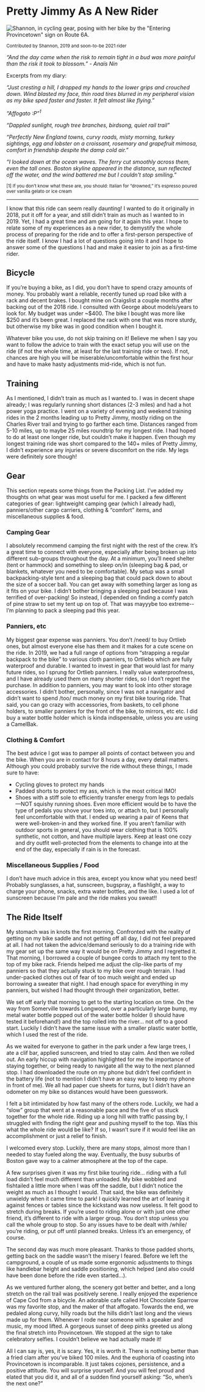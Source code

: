 # Pretty Jimmy As A New Rider

![Shannon, in cycling gear, posing with her bike by the "Entering Provincetown" sign on Route 6A.](../img/ptown_sign_shannon.jpg)

<sup>Contributed by Shannon, 2019 and soon-to-be 2021 rider</sup>

_“And the day came when the risk to remain tight in a bud was more painful than the risk it took to blossom.” - Anaïs Nin_

Excerpts from my diary:

_“Just cresting a hill, I dropped my hands to the lower grips and crouched down. Wind blasted my face, thin road tires blurred in my peripheral vision as my bike sped faster and faster. It felt almost like flying.”_

_“Affogato :P”<sup>1</sup>_

_“Dappled sunlight, rough tree branches, birdsong, quiet rail trail”_

_“Perfectly New England towns, curvy roads, misty morning, turkey sightings, egg and lobster on a croissant, rosemary and grapefruit mimosa, comfort in friendship despite the damp cold air.”_

_“I looked down at the ocean waves. The ferry cut smoothly across them, even the tall ones. Boston skyline appeared in the distance, sun reflected off the water, and the wind battered me but I couldn't stop smiling.”_

<sub>[1] If you don’t know what these are, you should: Italian for “drowned,” it’s espresso poured over vanilla gelato or ice cream</sub>

______

I know that this ride can seem really daunting! I wanted to do it originally in 2018, put it off for a year, and still didn’t train as much as I wanted to in 2019. Yet, I had a great time and am going for it again this year. I hope to relate some of my experiences as a new rider, to demystify the whole process of preparing for the ride and to offer a first-person perspective of the ride itself. I know I had a lot of questions going into it and I hope to answer some of the questions I had and make it easier to join as a first-time rider.

## Bicycle
If you’re buying a bike, as I did, you don’t have to spend crazy amounts of money. You probably want a reliable, recently tuned up road bike with a rack and decent brakes. I bought mine on Craigslist a couple months after backing out of the 2018 ride. I consulted with George about models/years to look for. My budget was under ~$400. The bike I bought was more like $250 and it’s been great. I replaced the rack with one that was more sturdy, but otherwise my bike was in good condition when I bought it.

Whatever bike you use, do not skip training on it! Believe me when I say you want to follow the advice to train with the exact setup you will use on the ride (if not the whole time, at least for the last training ride or two). If not, chances are high you will be miserable/uncomfortable within the first hour and have to make hasty adjustments mid-ride, which is not fun.

## Training
As I mentioned, I didn’t train as much as I wanted to. I was in decent shape already; I was regularly running short distances (2-3 miles) and had a hot power yoga practice. I went on a variety of evening and weekend training rides in the 2 months leading up to Pretty Jimmy, mostly riding on the Charles River trail and trying to go farther each time. Distances ranged from 5-10 miles, up to maybe 25 miles roundtrip for my longest ride. I had hoped to do at least one longer ride, but couldn’t make it happen. Even though my longest training ride was short compared to the 140+ miles of Pretty Jimmy, I didn’t experience any injuries or severe discomfort on the ride. My legs were definitely sore though!

## Gear
This section repeats some things from the Packing List. I’ve added my thoughts on what gear was most useful for me. I packed a few different categories of gear: lightweight camping gear (which I already had), panniers/other cargo carriers, clothing & “comfort” items, and miscellaneous supplies & food.

### Camping Gear
I absolutely recommend camping the first night with the rest of the crew. It’s a great time to connect with everyone, especially after being broken up into different sub-groups throughout the day. At a minimum, you’ll need shelter (tent or hammock) and something to sleep on/in (sleeping bag & pad, or blankets, whatever you need to be comfortable). My setup was a small backpacking-style tent and a sleeping bag that could pack down to about the size of a soccer ball. You can get away with something larger as long as it fits on your bike. I didn’t bother bringing a sleeping pad because I was terrified of over-packing! So instead, I depended on finding a comfy patch of pine straw to set my tent up on top of. That was mayyybe too extreme--I’m planning to pack a sleeping pad this year.

### Panniers, etc
My biggest gear expense was panniers. You don’t /need/ to buy Ortlieb ones, but almost everyone else has them and it makes for a cute scene on the ride. In 2019, we had a full range of options from “strapping a regular backpack to the bike” to various cloth panniers, to Ortliebs which are fully waterproof and durable. I wanted to invest in gear that would last for many future rides, so I sprung for Ortlieb panniers. I really value waterproofness, and I have already used them on many shorter rides, so I don’t regret the purchase. In addition to panniers, you may want to look into other storage accessories. I didn’t bother, personally, since I was not a navigator and didn’t want to spend /too/ much money on my first bike touring ride. That said, you can go crazy with accessories, from baskets, to cell phone holders, to smaller panniers for the front of the bike, to mirrors, etc etc. I did buy a water bottle holder which is kinda indispensable, unless you are using a CamelBak.

### Clothing & Comfort
The best advice I got was to pamper all points of contact between you and the bike. When you are in contact for 8 hours a day, every detail matters. Although you could probably survive the ride without these things, I made sure to have:
- Cycling gloves to protect my hands
- Padded shorts to protect my ass, which is the most critical IMO!
- Shoes with a stiff sole to efficiently transfer energy from legs to pedals—NOT squishy running shoes.
Even more efficient would be to have the type of pedals you shove your toes into, or attach to, but I personally feel uncomfortable with that. I ended up wearing a pair of Keens that were well-broken-in and they worked fine. If you aren’t familiar with outdoor sports in general, you should wear clothing that is 100% synthetic, not cotton, and have multiple layers. Keep at least one cozy and dry outfit well-protected from the elements to change into at the end of the day, especially if rain is in the forecast.

### Miscellaneous Supplies / Food
I don’t have much advice in this area, except you know what you need best! Probably sunglasses, a hat, sunscreen, bugspray, a flashlight, a way to charge your phone, snacks, extra water bottles, and the like. I used a lot of sunscreen because I’m pale and the ride makes you sweat!!

## The Ride Itself
My stomach was in knots the first morning. Confronted with the reality of getting on my bike saddle and not getting off all day, I did not feel prepared at all. I had not taken the advice/demand seriously to do a training ride with my gear set up the same way it would be on Pretty Jimmy and I regretted it. That morning, I borrowed a couple of bungee cords to attach my tent to the top of my bike rack. Friends helped me adjust the clip-like parts of my panniers so that they actually stuck to my bike over rough terrain. I had under-packed clothes out of fear of too much weight and ended up borrowing a sweater that night. I had enough space for everything in my panniers, but wished I had thought through their organization, better.

We set off early that morning to get to the starting location on time. On the way from Somerville towards Longwood, over a particularly large bump, my metal water bottle popped out of the water bottle holder (I should have tested it beforehand!) and the top rolled into the river... not off to a good start. Luckily I didn’t have the same issue with a smaller plastic water bottle, which I used the rest of the ride.

As we waited for everyone to gather in the park under a few large trees, I ate a clif bar, applied sunscreen, and tried to stay calm. And then we rolled out. An early hiccup with navigation highlighted for me the importance of staying together, or being ready to navigate all the way to the next planned stop. I had downloaded the route on my phone but didn’t feel confident in the battery life (not to mention I didn’t have an easy way to keep my phone in front of me). We all had paper cue sheets for turns, but I didn’t have an odometer on my bike so distances would have been guesswork.

I felt a bit intimidated by how fast many of the others rode. Luckily, we had a “slow” group that went at a reasonable pace and the five of us stuck together for the whole ride. Riding up a long hill with traffic passing by, I struggled with finding the right gear and pushing myself to the top. Was this what the whole ride would be like? If so, I wasn’t sure if it would feel like an accomplishment or just a relief to finish.

I welcomed every stop. Luckily, there are many stops, almost more than I needed to stay fueled along the way. Eventually, the busy suburbs of Boston gave way to a calmer atmosphere at the top of the cape.

A few surprises given it was my first bike touring ride… riding with a full load didn’t feel much different than unloaded. My bike wobbled and fishtailed a little more when I was off the saddle, but I didn’t notice the weight as much as I thought I would. That said, the bike was definitely unwieldy when it came time to park! I quickly learned the art of leaning it against fences or tables since the kickstand was now useless. It felt good to stretch during breaks. If you’re used to riding alone or with just one other friend, it’s different to ride with a larger group. You don’t stop unless you call the whole group to stop. So any issues have to be dealt with /while/ you’re riding, or put off until planned breaks. Unless it’s an emergency, of course.

The second day was much more pleasant. Thanks to those padded shorts, getting back on the saddle wasn’t the misery I feared. Before we left the campground, a couple of us made some ergonomic adjustments to things like handlebar height and saddle positioning, which helped (and also could have been done before the ride even started…). 

As we ventured further along, the scenery got better and better, and a long stretch on the rail trail was positively serene. I really enjoyed the experience of Cape Cod from a bicycle. An adorable cafe called Hot Chocolate Sparrow was my favorite stop, and the maker of that affogato. Towards the end, we pedaled along curvy, hilly roads but the hills didn’t last long and the views made up for them. Whenever I rode near someone with a speaker and music, my mood lifted. A gorgeous sunset of deep pinks greeted us along the final stretch into Provincetown. We stopped at the sign to take celebratory selfies. I couldn’t believe we had actually made it!

All I can say is, yes, it is scary. Yes, it is worth it. There is nothing better than a fried clam after you’ve biked 100 miles. And the euphoria of coasting into Provincetown is incomparable. It just takes cojones, persistence, and a positive attitude. You will surprise yourself. And you will feel proud and elated that you did it, and all of a sudden find yourself asking: “So, when’s the next one?”

